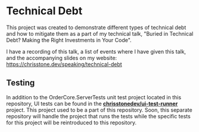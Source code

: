# Technical Debt

This project was created to demonstrate different types of technical debt and how to mitigate them as a part of my technical talk, "Buried in Technical Debt? Making the Right Investments in Your Code".

I have a recording of this talk, a list of events where I have given this talk, and the accompanying slides on my website: https://chrisstone.dev/speaking/technical-debt

## Testing

In addition to the OrderCore.ServerTests unit test project located in this repository, UI tests can be found in the **[chrisstonedev/ui-test-runner](https://github.com/chrisstonedev/ui-test-runner)** project. This project used to be a part of this repository. Soon, this separate repository will handle the project that runs the tests while the specific tests for this project will be reintroduced to this repository.
